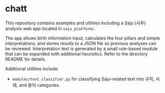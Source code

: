 # chatt

This repository contains examples and utilities including a Saju (사주) analysis
web app located in `saju_platform/`.

The app allows birth information input, calculates the four pillars and simple
interpretations, and stores results to a JSON file so previous analyses can be
reviewed. Interpretation text is generated by a small rule-based module that can
be expanded with additional heuristics.
Refer to the directory README for details.

Additional utilities include:
- `modules/text_classifier.py` for classifying Saju-related text into 규칙, 사례, and 용어 categories.
